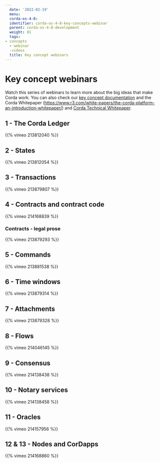 ```yaml
---
  date: '2022-02-19'
  menu:
  corda-os-4-8:
  identifier: corda-os-4-8-key-concepts-webinar
  parent: corda-os-4-8-development
  weight: 81
  tags:
- concepts
  - webinar
  -videos
  title: Key concept webinars
---
```


# Key concept webinars

Watch this series of webinars to learn more about the big ideas that make Corda work. You can also check our [key concept documentation](key-concepts.md) and the Corda Whitepaper (https://www.r3.com/white-papers/the-corda-platform-an-introduction-whitepaper/) and [Corda Technical Whitepaper](https://www.r3.com/white-papers/corda-technical-whitepaper/).


## 1 - The Corda Ledger

{{% vimeo 213812040 %}}

## 2 - States

{{% vimeo 213812054 %}}

## 3 - Transactions

{{% vimeo 213879807 %}}

## 4 - Contracts and contract code

{{% vimeo 214168839 %}}

### Contracts - legal prose

{{% vimeo 213879293 %}}

## 5 - Commands

{{% vimeo 213881538 %}}

## 6 - Time windows

{{% vimeo 213879314 %}}

## 7 - Attachments

{{% vimeo 213879328 %}}

## 8 - Flows

{{% vimeo 214046145 %}}

## 9 - Consensus

{{% vimeo 214138438 %}}

## 10 - Notary services

{{% vimeo 214138458 %}}

## 11 - Oracles

{{% vimeo 214157956 %}}

## 12 & 13 - Nodes and CorDapps

{{% vimeo 214168860 %}}
